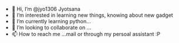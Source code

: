 - 👋 Hi, I’m @jyo1306 Jyotsana
- 👀 I’m interested in learning new things, knowing about new gadget
- 🌱 I’m currently learning python...
- 💞️ I’m looking to collaborate on ...
- 📫 How to reach me ...mail or through my persoal assistant :P

<!---
jyo1306/jyo1306 is a ✨ special ✨ repository because its `README.md` (this file) appears on your GitHub profile.
You can click the Preview link to take a look at your changes.
--->
